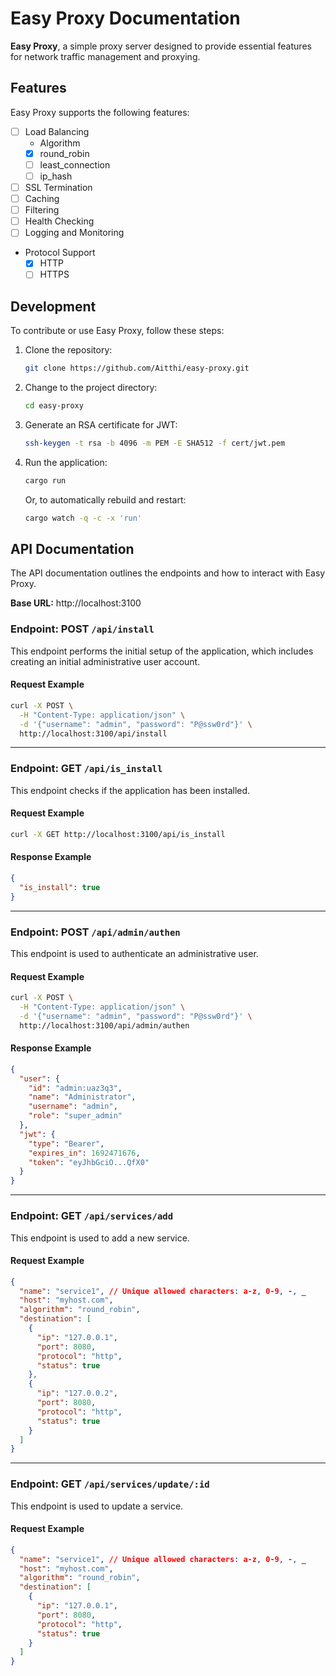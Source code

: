 # Easy Proxy Documentation

**Easy Proxy**, a simple proxy server designed to provide essential features for network traffic management and proxying.

## Features

Easy Proxy supports the following features:

- [ ] Load Balancing
  - Algorithm
  - [x] round_robin
  - [ ] least_connection
  - [ ] ip_hash
- [ ] SSL Termination
- [ ] Caching
- [ ] Filtering
- [ ] Health Checking
- [ ] Logging and Monitoring
- Protocol Support
  - [x] HTTP
  - [ ] HTTPS

## Development

To contribute or use Easy Proxy, follow these steps:

1. Clone the repository:
   ```sh
   git clone https://github.com/Aitthi/easy-proxy.git
   ```
2. Change to the project directory:
   ```sh
   cd easy-proxy
   ```
3. Generate an RSA certificate for JWT:
   ```sh
   ssh-keygen -t rsa -b 4096 -m PEM -E SHA512 -f cert/jwt.pem
   ```
4. Run the application:
   ```sh
   cargo run
   ```
   Or, to automatically rebuild and restart:
   ```sh
   cargo watch -q -c -x 'run'
   ```

## API Documentation

The API documentation outlines the endpoints and how to interact with Easy Proxy.

**Base URL:** http://localhost:3100

### Endpoint: POST `/api/install`

This endpoint performs the initial setup of the application, which includes creating an initial administrative user account.

#### Request Example

```sh
curl -X POST \
  -H "Content-Type: application/json" \
  -d '{"username": "admin", "password": "P@ssw0rd"}' \
  http://localhost:3100/api/install
```

---

### Endpoint: GET `/api/is_install`

This endpoint checks if the application has been installed.

#### Request Example

```sh
curl -X GET http://localhost:3100/api/is_install
```

#### Response Example

```json
{
  "is_install": true
}
```

---

### Endpoint: POST `/api/admin/authen`

This endpoint is used to authenticate an administrative user.

#### Request Example

```sh
curl -X POST \
  -H "Content-Type: application/json" \
  -d '{"username": "admin", "password": "P@ssw0rd"}' \
  http://localhost:3100/api/admin/authen
```

#### Response Example

```json
{
  "user": {
    "id": "admin:uaz3q3",
    "name": "Administrator",
    "username": "admin",
    "role": "super_admin"
  },
  "jwt": {
    "type": "Bearer",
    "expires_in": 1692471676,
    "token": "eyJhbGciO...QfX0"
  }
}
```

---
### Endpoint: GET `/api/services/add`
This endpoint is used to add a new service.
#### Request Example
```json
{
  "name": "service1", // Unique allowed characters: a-z, 0-9, -, _
  "host": "myhost.com",
  "algorithm": "round_robin",
  "destination": [
    {
      "ip": "127.0.0.1",
      "port": 8080,
      "protocol": "http",
      "status": true
    },
    {
      "ip": "127.0.0.2",
      "port": 8080,
      "protocol": "http",
      "status": true
    }
  ]
}
```
---
### Endpoint: GET `/api/services/update/:id`
This endpoint is used to update a service.
#### Request Example
```json
{
  "name": "service1", // Unique allowed characters: a-z, 0-9, -, _
  "host": "myhost.com",
  "algorithm": "round_robin",
  "destination": [
    {
      "ip": "127.0.0.1",
      "port": 8080,
      "protocol": "http",
      "status": true
    }
  ]
}
```